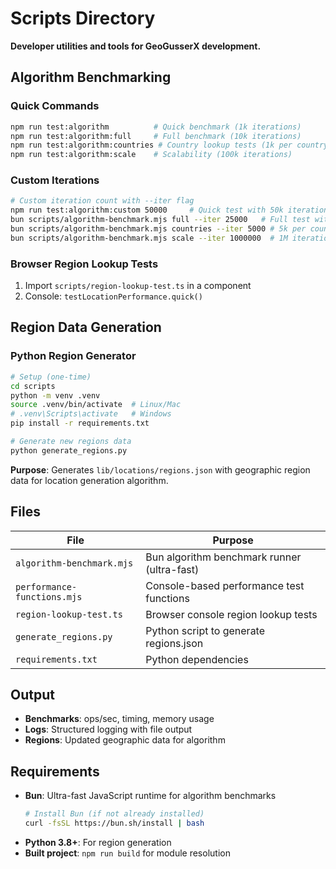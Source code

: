 # Scripts Directory

**Developer utilities and tools for GeoGusserX development.**

## Algorithm Benchmarking

### Quick Commands
```bash
npm run test:algorithm          # Quick benchmark (1k iterations)
npm run test:algorithm:full     # Full benchmark (10k iterations) 
npm run test:algorithm:countries # Country lookup tests (1k per country)
npm run test:algorithm:scale    # Scalability (100k iterations)
```

### Custom Iterations
```bash
# Custom iteration count with --iter flag
npm run test:algorithm:custom 50000     # Quick test with 50k iterations
bun scripts/algorithm-benchmark.mjs full --iter 25000   # Full test with 25k
bun scripts/algorithm-benchmark.mjs countries --iter 5000 # 5k per country
bun scripts/algorithm-benchmark.mjs scale --iter 1000000  # 1M iterations
```

### Browser Region Lookup Tests
1. Import `scripts/region-lookup-test.ts` in a component
2. Console: `testLocationPerformance.quick()`

## Region Data Generation

### Python Region Generator
```bash
# Setup (one-time)
cd scripts
python -m venv .venv
source .venv/bin/activate  # Linux/Mac
# .venv\Scripts\activate   # Windows
pip install -r requirements.txt

# Generate new regions data
python generate_regions.py
```

**Purpose**: Generates `lib/locations/regions.json` with geographic region data for location generation algorithm.

## Files

| File | Purpose |
|------|----------|
| `algorithm-benchmark.mjs` | Bun algorithm benchmark runner (ultra-fast) |
| `performance-functions.mjs` | Console-based performance test functions |
| `region-lookup-test.ts` | Browser console region lookup tests |
| `generate_regions.py` | Python script to generate regions.json |
| `requirements.txt` | Python dependencies |

## Output

- **Benchmarks**: ops/sec, timing, memory usage
- **Logs**: Structured logging with file output
- **Regions**: Updated geographic data for algorithm

## Requirements

- **Bun**: Ultra-fast JavaScript runtime for algorithm benchmarks
  ```bash
  # Install Bun (if not already installed)
  curl -fsSL https://bun.sh/install | bash
  ```
- **Python 3.8+**: For region generation
- **Built project**: `npm run build` for module resolution
